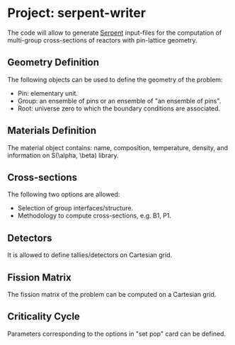 # Project: serpent-writer
The code will allow to generate [Serpent](https://www.sciencedirect.com/science/article/pii/S0306454914004095) input-files for the computation of multi-group cross-sections of reactors with pin-lattice geometry. 

## Geometry Definition
The following objects can be used to define the geometry of the problem:
- Pin: elementary unit.
- Group: an ensemble of pins or an ensemble of "an ensemble of pins".
- Root: universe zero to which the boundary conditions are associated.

## Materials Definition
The material object contains: name, composition, temperature, density, and information on S(\alpha, \beta) library.

## Cross-sections
The following two options are allowed:
- Selection of group interfaces/structure.
- Methodology to compute cross-sections, e.g. B1, P1.

## Detectors
It is allowed to define tallies/detectors on  Cartesian grid. 

## Fission Matrix
The fission matrix of the problem can be computed on a Cartesian grid.

## Criticality Cycle
Parameters corresponding to the options in "set pop" card can be defined.


